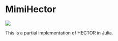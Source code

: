# MimiHector

![](https://github.com/anthofflab/MimiHector.jlactions/workflows/jlpkgbutler-ci-master-workflow.yml/badge.svg)

This is a partial implementation of HECTOR in Julia.
